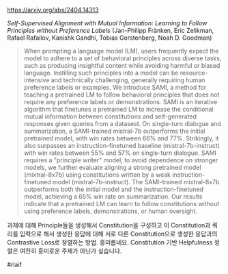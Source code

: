 https://arxiv.org/abs/2404.14313

*Self-Supervised Alignment with Mutual Information: Learning to Follow Principles without Preference Labels* (Jan-Philipp Fränken, Eric Zelikman, Rafael Rafailov, Kanishk Gandhi, Tobias Gerstenberg, Noah D. Goodman)

> When prompting a language model (LM), users frequently expect the model to adhere to a set of behavioral principles across diverse tasks, such as producing insightful content while avoiding harmful or biased language. Instilling such principles into a model can be resource-intensive and technically challenging, generally requiring human preference labels or examples. We introduce SAMI, a method for teaching a pretrained LM to follow behavioral principles that does not require any preference labels or demonstrations. SAMI is an iterative algorithm that finetunes a pretrained LM to increase the conditional mutual information between constitutions and self-generated responses given queries from a datasest. On single-turn dialogue and summarization, a SAMI-trained mistral-7b outperforms the initial pretrained model, with win rates between 66% and 77%. Strikingly, it also surpasses an instruction-finetuned baseline (mistral-7b-instruct) with win rates between 55% and 57% on single-turn dialogue. SAMI requires a "principle writer" model; to avoid dependence on stronger models, we further evaluate aligning a strong pretrained model (mixtral-8x7b) using constitutions written by a weak instruction-finetuned model (mistral-7b-instruct). The SAMI-trained mixtral-8x7b outperforms both the initial model and the instruction-finetuned model, achieving a 65% win rate on summarization. Our results indicate that a pretrained LM can learn to follow constitutions without using preference labels, demonstrations, or human oversight.

과제에 대해 Principle들을 생성해서 Constitution을 구성하고 이 Constitution과 쿼리를 입력으로 해서 생성한 응답에 대해 서로 다른 Constitution으로 생성한 응답과의 Contrastive Loss로 정렬하는 방법. 흥미롭네요. Constitution 기반 Helpfulness 정렬은 여전히 흥미로운 주제가 아닌가 싶습니다.

#rlaif 